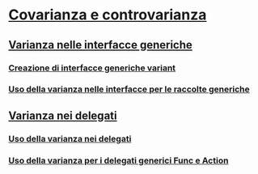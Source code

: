# [Covarianza e controvarianza](covariance-and-contravariance.md)
## [Varianza nelle interfacce generiche](variance-in-generic-interfaces.md)
### [Creazione di interfacce generiche variant](creating-variant-generic-interfaces.md)
### [Uso della varianza nelle interfacce per le raccolte generiche](using-variance-in-interfaces-for-generic-collections.md)
## [Varianza nei delegati](variance-in-delegates.md)
### [Uso della varianza nei delegati](using-variance-in-delegates.md)
### [Uso della varianza per i delegati generici Func e Action](using-variance-for-func-and-action-generic-delegates.md)
